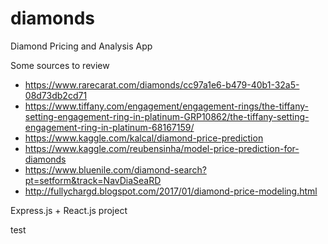 # diamonds

Diamond Pricing and Analysis App

Some sources to review

- https://www.rarecarat.com/diamonds/cc97a1e6-b479-40b1-32a5-08d73db2cd71
- https://www.tiffany.com/engagement/engagement-rings/the-tiffany-setting-engagement-ring-in-platinum-GRP10862/the-tiffany-setting-engagement-ring-in-platinum-68167159/
- https://www.kaggle.com/kalcal/diamond-price-prediction
- https://www.kaggle.com/reubensinha/model-price-prediction-for-diamonds
- https://www.bluenile.com/diamond-search?pt=setform&track=NavDiaSeaRD
- http://fullychargd.blogspot.com/2017/01/diamond-price-modeling.html

Express.js + React.js project

test
